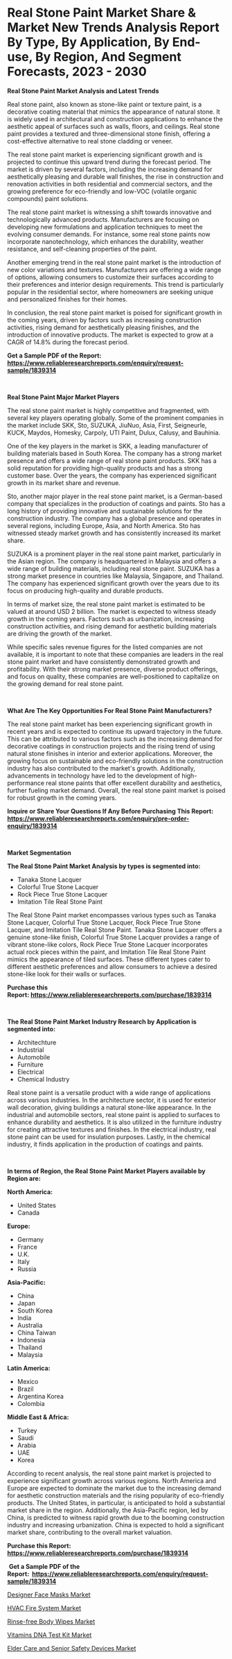<p><h1>Real Stone Paint Market Share & Market New Trends Analysis Report By Type, By Application, By End-use, By Region, And Segment Forecasts, 2023 - 2030</h1></p><p><strong>Real Stone Paint Market Analysis and Latest Trends</strong></p>
<p><p>Real stone paint, also known as stone-like paint or texture paint, is a decorative coating material that mimics the appearance of natural stone. It is widely used in architectural and construction applications to enhance the aesthetic appeal of surfaces such as walls, floors, and ceilings. Real stone paint provides a textured and three-dimensional stone finish, offering a cost-effective alternative to real stone cladding or veneer.</p><p>The real stone paint market is experiencing significant growth and is projected to continue this upward trend during the forecast period. The market is driven by several factors, including the increasing demand for aesthetically pleasing and durable wall finishes, the rise in construction and renovation activities in both residential and commercial sectors, and the growing preference for eco-friendly and low-VOC (volatile organic compounds) paint solutions.</p><p>The real stone paint market is witnessing a shift towards innovative and technologically advanced products. Manufacturers are focusing on developing new formulations and application techniques to meet the evolving consumer demands. For instance, some real stone paints now incorporate nanotechnology, which enhances the durability, weather resistance, and self-cleaning properties of the paint.</p><p>Another emerging trend in the real stone paint market is the introduction of new color variations and textures. Manufacturers are offering a wide range of options, allowing consumers to customize their surfaces according to their preferences and interior design requirements. This trend is particularly popular in the residential sector, where homeowners are seeking unique and personalized finishes for their homes.</p><p>In conclusion, the real stone paint market is poised for significant growth in the coming years, driven by factors such as increasing construction activities, rising demand for aesthetically pleasing finishes, and the introduction of innovative products. The market is expected to grow at a CAGR of 14.8% during the forecast period.</p></p>
<p><strong>Get a Sample PDF of the Report:&nbsp; <a href="https://www.reliableresearchreports.com/enquiry/request-sample/1839314">https://www.reliableresearchreports.com/enquiry/request-sample/1839314</a></strong></p>
<p>&nbsp;</p>
<p><strong>Real Stone Paint Major Market Players</strong></p>
<p><p>The real stone paint market is highly competitive and fragmented, with several key players operating globally. Some of the prominent companies in the market include SKK, Sto, SUZUKA, JiuNuo, Asia, First, Seigneurle, KUCK, Maydos, Homesky, Carpoly, UTI Paint, Dulux, Calusy, and Bauhinia.</p><p>One of the key players in the market is SKK, a leading manufacturer of building materials based in South Korea. The company has a strong market presence and offers a wide range of real stone paint products. SKK has a solid reputation for providing high-quality products and has a strong customer base. Over the years, the company has experienced significant growth in its market share and revenue.</p><p>Sto, another major player in the real stone paint market, is a German-based company that specializes in the production of coatings and paints. Sto has a long history of providing innovative and sustainable solutions for the construction industry. The company has a global presence and operates in several regions, including Europe, Asia, and North America. Sto has witnessed steady market growth and has consistently increased its market share.</p><p>SUZUKA is a prominent player in the real stone paint market, particularly in the Asian region. The company is headquartered in Malaysia and offers a wide range of building materials, including real stone paint. SUZUKA has a strong market presence in countries like Malaysia, Singapore, and Thailand. The company has experienced significant growth over the years due to its focus on producing high-quality and durable products.</p><p>In terms of market size, the real stone paint market is estimated to be valued at around USD 2 billion. The market is expected to witness steady growth in the coming years. Factors such as urbanization, increasing construction activities, and rising demand for aesthetic building materials are driving the growth of the market.</p><p>While specific sales revenue figures for the listed companies are not available, it is important to note that these companies are leaders in the real stone paint market and have consistently demonstrated growth and profitability. With their strong market presence, diverse product offerings, and focus on quality, these companies are well-positioned to capitalize on the growing demand for real stone paint.</p></p>
<p>&nbsp;</p>
<p><strong>What Are The Key Opportunities For Real Stone Paint Manufacturers?</strong></p>
<p><p>The real stone paint market has been experiencing significant growth in recent years and is expected to continue its upward trajectory in the future. This can be attributed to various factors such as the increasing demand for decorative coatings in construction projects and the rising trend of using natural stone finishes in interior and exterior applications. Moreover, the growing focus on sustainable and eco-friendly solutions in the construction industry has also contributed to the market's growth. Additionally, advancements in technology have led to the development of high-performance real stone paints that offer excellent durability and aesthetics, further fueling market demand. Overall, the real stone paint market is poised for robust growth in the coming years.</p></p>
<p><strong>Inquire or Share Your Questions If Any Before Purchasing This Report: <a href="https://www.reliableresearchreports.com/enquiry/pre-order-enquiry/1839314">https://www.reliableresearchreports.com/enquiry/pre-order-enquiry/1839314</a></strong></p>
<p>&nbsp;</p>
<p><strong>Market Segmentation</strong></p>
<p><strong>The Real Stone Paint Market Analysis by types is segmented into:</strong></p>
<p><ul><li>Tanaka Stone Lacquer</li><li>Colorful True Stone Lacquer</li><li>Rock Piece True Stone Lacquer</li><li>Imitation Tile Real Stone Paint</li></ul></p>
<p><p>The Real Stone Paint market encompasses various types such as Tanaka Stone Lacquer, Colorful True Stone Lacquer, Rock Piece True Stone Lacquer, and Imitation Tile Real Stone Paint. Tanaka Stone Lacquer offers a genuine stone-like finish, Colorful True Stone Lacquer provides a range of vibrant stone-like colors, Rock Piece True Stone Lacquer incorporates actual rock pieces within the paint, and Imitation Tile Real Stone Paint mimics the appearance of tiled surfaces. These different types cater to different aesthetic preferences and allow consumers to achieve a desired stone-like look for their walls or surfaces.</p></p>
<p><strong>Purchase this Report:&nbsp;<a href="https://www.reliableresearchreports.com/purchase/1839314">https://www.reliableresearchreports.com/purchase/1839314</a></strong></p>
<p>&nbsp;</p>
<p><strong>The Real Stone Paint Market Industry Research by Application is segmented into:</strong></p>
<p><ul><li>Architechture</li><li>Industrial</li><li>Automobile</li><li>Furniture</li><li>Electrical</li><li>Chemical Industry</li></ul></p>
<p><p>Real stone paint is a versatile product with a wide range of applications across various industries. In the architecture sector, it is used for exterior wall decoration, giving buildings a natural stone-like appearance. In the industrial and automobile sectors, real stone paint is applied to surfaces to enhance durability and aesthetics. It is also utilized in the furniture industry for creating attractive textures and finishes. In the electrical industry, real stone paint can be used for insulation purposes. Lastly, in the chemical industry, it finds application in the production of coatings and paints.</p></p>
<p>&nbsp;</p>
<p><strong>In terms of Region, the Real Stone Paint Market Players available by Region are:</strong></p>
<p>
    <p> <strong> North America: </strong>
        <ul>
            <li>United States</li>
            <li>Canada</li>
        </ul>
        </p> 
    <p> <strong> Europe: </strong>
        <ul>
            <li>Germany</li>
            <li>France</li>
            <li>U.K.</li>
            <li>Italy</li>
            <li>Russia</li>
        </ul>
        </p> 
    <p> <strong> Asia-Pacific: </strong>
        <ul>
            <li>China</li>
            <li>Japan</li>
            <li>South Korea</li>
            <li>India</li>
            <li>Australia</li>
            <li>China Taiwan</li>
            <li>Indonesia</li>
            <li>Thailand</li>
            <li>Malaysia</li>
        </ul>
        </p> 
    <p> <strong> Latin America: </strong>
        <ul>
            <li>Mexico</li>
            <li>Brazil</li>
            <li>Argentina Korea</li>
            <li>Colombia</li>
        </ul>
        </p> 
    <p> <strong> Middle East & Africa: </strong>
        <ul>
            <li>Turkey</li>
            <li>Saudi</li>
            <li>Arabia</li>
            <li>UAE</li>
            <li>Korea</li>
        </ul>
    </p>
    </p>
<p><p>According to recent analysis, the real stone paint market is projected to experience significant growth across various regions. North America and Europe are expected to dominate the market due to the increasing demand for aesthetic construction materials and the rising popularity of eco-friendly products. The United States, in particular, is anticipated to hold a substantial market share in the region. Additionally, the Asia-Pacific region, led by China, is predicted to witness rapid growth due to the booming construction industry and increasing urbanization. China is expected to hold a significant market share, contributing to the overall market valuation.</p></p>
<p><strong>Purchase this Report: <a href="https://www.reliableresearchreports.com/purchase/1839314">https://www.reliableresearchreports.com/purchase/1839314</a></strong></p>
<p>&nbsp;<strong>Get a Sample PDF of the Report:&nbsp;&nbsp;<a href="https://www.reliableresearchreports.com/enquiry/request-sample/1839314">https://www.reliableresearchreports.com/enquiry/request-sample/1839314</a></strong></p>
<p><strong></strong></p>
<p><p><a href="https://medium.com/@othaleffler644/designer-face-masks-market-size-market-outlook-and-market-forecast-2023-to-2030-a37c30292491">Designer Face Masks Market</a></p><p><a href="https://medium.com/@shanieprice69879/hvac-fire-system-market-furnishes-information-on-market-share-market-trends-and-market-growth-d31ca07c615c">HVAC Fire System Market</a></p><p><a href="https://medium.com/@karinaokon2662/rinse-free-body-wipes-market-analysis-and-sze-forecasted-for-period-from-2023-to-2030-83b69f833f70">Rinse-free Body Wipes Market</a></p><p><a href="https://medium.com/@kavonhansen3626/vitamins-dna-test-kit-market-analysis-its-cagr-market-segmentation-and-global-industry-overview-a3fcbcaf5257">Vitamins DNA Test Kit Market</a></p><p><a href="https://medium.com/@lottiejerde6456/elder-care-and-senior-safety-devices-market-size-cagr-trends-2024-2030-e29655f6544b">Elder Care and Senior Safety Devices Market</a></p></p>